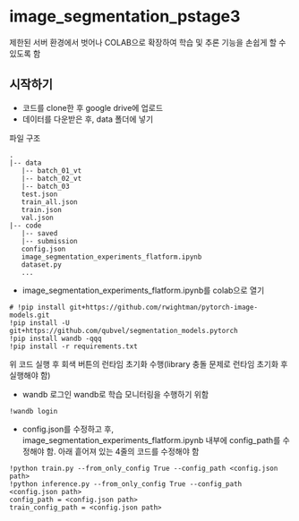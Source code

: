 # image_segmentation_pstage3
제한된 서버 환경에서 벗어나 COLAB으로 확장하여 학습 및 추론 기능을 손쉽게 할 수 있도록 함

## 시작하기
- 코드를 clone한 후 google drive에 업로드
- 데이터를 다운받은 후, data 폴더에 넣기

파일 구조
```
.
|-- data
   |-- batch_01_vt
   |-- batch_02_vt
   |-- batch_03
   test.json
   train_all.json
   train.json
   val.json
|-- code
   |-- saved
   |-- submission
   config.json
   image_segmentation_experiments_flatform.ipynb
   dataset.py
   ...
```

- image_segmentation_experiments_flatform.ipynb를 colab으로 열기
```
# !pip install git+https://github.com/rwightman/pytorch-image-models.git
!pip install -U git+https://github.com/qubvel/segmentation_models.pytorch
!pip install wandb -qqq
!pip install -r requirements.txt
```
위 코드 실행 후 회색 버튼의 런타임 초기화 수행(library 충돌 문제로 런타임 초기화 후 실행해야 함)

- wandb 로그인 
wandb로 학습 모니터링을 수행하기 위함
```
!wandb login
```

- config.json를 수정하고 후, image_segmentation_experiments_flatform.ipynb 내부에 config_path를 수정해야 함. 아래 흩어져 있는 4줄의 코드를 수정해야 함
```
!python train.py --from_only_config True --config_path <config.json path>
!python inference.py --from_only_config True --config_path <config.json path>
config_path = <config.json path>
train_config_path = <config.json path>
```

 
